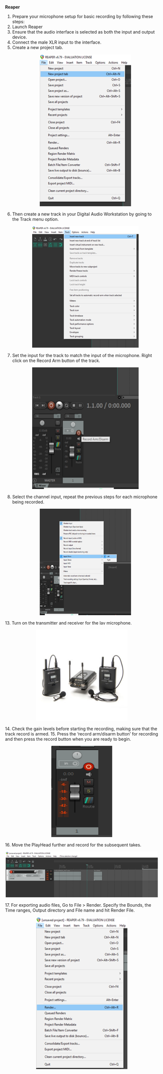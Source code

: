 **Reaper**
1. Prepare your microphone setup for basic recording by following these steps:
2. Launch Reaper
3. Ensure that the audio interface is selected as both the input and output device. 
4. Connect the male XLR input to the interface.
5. Create a new project tab.
       <p align="center">
     <img src="images/reaper/project.png" width="300" height="500" alt="Open Device">
   </p>
7. Then create a new track in your Digital Audio Workstation by going to the Track menu option.
       <p align="center">
     <img src="images/reaper/track.png" width="350" height="400" alt="Open Device">
   </p>
9. Set the input for the track to match the input of the microphone. Right click on the Record Arm button of the track.
       <p align="center">
     <img src="images/reaper/input.png" width="350" height="400" alt="Open Device">
   </p>
11. Select the channel input, repeat the previous steps for each microphone being recorded.
       <p align="center">
     <img src="images/reaper/channel.png" width="300" height="350" alt="Open Device">
   </p>
13. Turn on the transmitter and receiver for the lav microphone.
       <p align="center">
     <img src="images/reaper/lav.png" width="300" height="300" alt="Open Device">
   </p>
14. Check the gain levels before starting the recording, making sure that the track record is armed.
15. Press the ‘record arm/disarm button’ for recording and then press the record button when you are ready to begin.
       <p align="center">
     <img src="images/reaper/record.png" width="200" height="300" alt="Open Device">
   </p>
16. Move the PlayHead further and record for the subsequent takes.
       <p align="center">
     <img src="images/reaper/play.png" width="500" height="150" alt="Open Device">
   </p>
17. For exporting audio files, Go to File > Render. Specify the Bounds, the Time ranges, Output directory and File name and hit Render File.
       <p align="center">
     <img src="images/reaper/export.png" width="300" height="500" alt="Open Device">
   </p>
